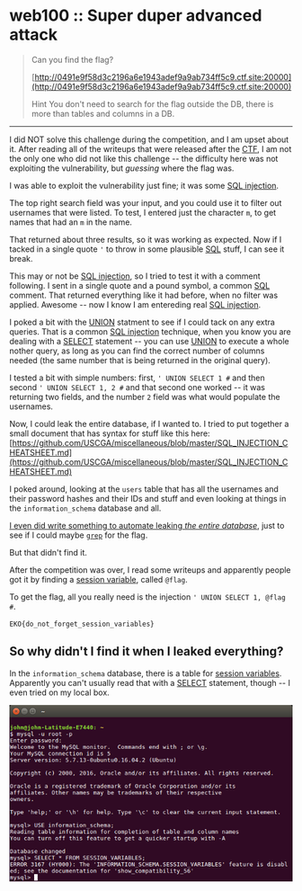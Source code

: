 __web100 :: Super duper advanced attack__
===========================

> Can you find the flag?
> 
> [http://0491e9f58d3c2196a6e1943adef9a9ab734ff5c9.ctf.site:20000](http://0491e9f58d3c2196a6e1943adef9a9ab734ff5c9.ctf.site:20000)
>
> Hint
> You don't need to search for the flag outside the DB, there is more than tables and columns in a DB. 

-----------------------------------

I did NOT solve this challenge during the competition, and I am upset about it. After reading all of the writeups that were released after the [CTF], I am not the only one who did not like this challenge -- the difficulty here was not exploiting the vulnerability, but _guessing_ where the flag was.

I was able to exploit the vulnerability just fine; it was some [SQL injection].

The top right search field was your input, and you could use it to filter out usernames that were listed. To test, I entered just the character `m`, to get names that had an `m` in the name.

That returned about three results, so it was working as expected. Now if I tacked in a single quote `'` to throw in some plausible [SQL] stuff, I can see it break.

This may or not be [SQL injection], so I tried to test it with a comment following. I sent in a single quote and a pound symbol, a common [SQL] comment. That returned everything like it had before, when no filter was applied. Awesome  -- now I know I am entereding real [SQL injection].

I poked a bit with the [UNION] statment to see if I could tack on any extra queries. That is a common [SQL injection] technique, when you know you are dealing with a [SELECT] statement -- you can use [UNION] to execute a whole nother query, as long as you can find the correct number of columns needed (the same number that is being returned in the original query).

I tested a bit with simple numbers: first, `' UNION SELECT 1 #` and then second `' UNION SELECT 1, 2 #` and that second one worked -- it was returning two fields, and the number `2` field was what would populate the usernames.

Now, I could leak the entire database, if I wanted to. I tried to put together a small document that has syntax for stuff like this here: [https://github.com/USCGA/miscellaneous/blob/master/SQL_INJECTION_CHEATSHEET.md](https://github.com/USCGA/miscellaneous/blob/master/SQL_INJECTION_CHEATSHEET.md)


I poked around, looking at the `users` table that has all the usernames and their password hashes and their IDs and stuff and even looking at things in the `information_schema` database and all.

[I even did write something to automate leaking _the entire database_](leak_database.py), just to see if I could maybe [`grep`][grep] for the flag.


But that didn't find it.

After the competition was over, I read some writeups and apparently people got it by finding a [session variable], called `@flag`.

To get the flag, all you really need is the injection `' UNION SELECT 1, @flag #`.

```
EKO{do_not_forget_session_variables} 
```

So why didn't I find it when I leaked everything?
------------

In the `information_schema` database, there is a table for [session variables]. Apparently you can't usually read that with a [SELECT] statement, though -- I even tried on my local box.

![no_session_variables.png](no_session_variables.png)


[CTF]: https://en.wikipedia.org/wiki/Capture_the_flag#Computer_security
[Cyberstakes]: https://cyberstakesonline.com/
[OverTheWire]: http://overthewire.org/
[ctftime.org]: http://ctftime.org
[SECCON 2015 Online CTF]: https://ctftime.org/event/274
[SECCON]: http://ctf.seccon.jp/
[32C3 CTF]: https://ctftime.org/event/278
[32C3]: https://32c3ctf.ccc.ac/
[EKOPARTY 2016 CTF]: https://ctftime.org/event/342
[robots.txt]: http://www.robotstxt.org/
[URL]: https://en.wikipedia.org/wiki/Uniform_Resource_Locator
[nikto]: http://sectools.org/tool/nikto/
[Netcraft]: https://www.netcraft.com/
[SQL injection]: https://en.wikipedia.org/wiki/SQL_injection
[SQL]: https://en.wikipedia.org/wiki/SQL
[UNION]: http://www.w3schools.com/sql/sql_union.asp
[SELECT]: https://www.tutorialspoint.com/sql/sql-select-query.htm
[grep]: https://www.gnu.org/software/grep/manual/grep.html
[session variable]: http://www.sqlines.com/mysql/session_variables
[session variables]: http://www.sqlines.com/mysql/session_variables
